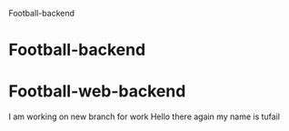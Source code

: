 Football-backend

# Football-backend

# Football-web-backend

I am working on new branch for work
Hello there again
my name is tufail
